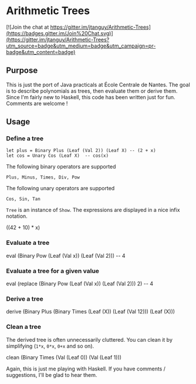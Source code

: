 Arithmetic Trees
================

[![Join the chat at https://gitter.im/jtanguy/Arithmetic-Trees](https://badges.gitter.im/Join%20Chat.svg)](https://gitter.im/jtanguy/Arithmetic-Trees?utm_source=badge&utm_medium=badge&utm_campaign=pr-badge&utm_content=badge)

## Purpose
This is just the port of Java practicals at École Centrale de
Nantes. The goal is to describe polynomials as trees, then evaluate them or derive
them. Since I'm fairly new to Haskell, this code has been written just for
fun. Comments are welcome !

## Usage

### Define a tree

    let plus = Binary Plus (Leaf (Val 2)) (Leaf X) -- (2 + x)
    let cos = Unary Cos (Leaf X)  -- cos(x)

The following binary operators are supported

    Plus, Minus, Times, Div, Pow

The following unary operators are supported

    Cos, Sin, Tan

`Tree` is an instance of `Show`. The expressions are displayed in a nice infix
notation.

   ((42 + 10) * x)

### Evaluate a tree

   eval (Binary Pow (Leaf (Val x)) (Leaf (Val 2))) -- 4

### Evaluate a tree for a given value

   eval (replace (Binary Pow (Leaf (Val x)) (Leaf (Val 2))) 2) -- 4


### Derive a tree

   derive (Binary Plus (Binary Times (Leaf (X)) (Leaf (Val 12))) (Leaf (X)))

### Clean a tree
The derived tree is often unnecessarily cluttered. You can clean it by
simplifying (`1*x`, `0*x`, `0+x` and so on).

   clean (Binary Times (Val (Leaf 0)) (Val (Leaf 1)))


Again, this is just me playing with Haskell. If you have comments /
suggestions, I'll be glad to hear them.
